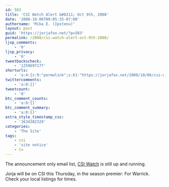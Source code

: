 ```yaml
---
id: 583
title: 'CSI Watch Alert &#8211; Oct 9th, 2008'
date: '2008-10-06T09:05:35-07:00'
authorname: 'Mika E. (Ipstenu)'
layout: post
guid: 'https://jorjafox.net/?p=583'
permalink: /2008/csi-watch-alert-oct-9th-2008/
ljxp_comments:
    - '0'
ljxp_privacy:
    - '0'
tweetbackscheck:
    - '1259697177'
shorturls:
    - 'a:4:{s:9:"permalink";s:61:"https://jorjafox.net/2008/10/06/csi-watch-alert-oct-9th-2008/";s:7:"tinyurl";s:25:"http://tinyurl.com/ndr8nj";s:4:"isgd";s:18:"http://is.gd/53kYw";s:5:"bitly";s:20:"http://bit.ly/4QZl9W";}'
twittercomments:
    - 'a:0:{}'
tweetcount:
    - '0'
btc_comment_counts:
    - 'a:0:{}'
btc_comment_summary:
    - 'a:0:{}'
astra_style_timestamp_css:
    - '1634382329'
categories:
    - 'The Site'
tags:
    - csi
    - 'site notice'
    - tv
---
```


The announcement only email list, <a href=" https://jorjafox.net/mailman/listinfo/csiwatch_jorjafox.net">CSI Watch</a> is still up and running.

Jorja will be on CSI this Thursday, in the season premier: For Warrick.  Check your local listings for times.

